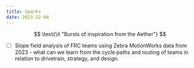 ```yaml
---
title: Sparks
date: 2023-12-04
---
```


$$
\text{\it "Bursts of inspiration from the Aether"}
$$

- [ ] Slope field analysis of FRC teams using Zebra MotionWorks data from 2023 - what can we learn from the cycle paths and routing of teams in relation to drivetrain, strategy, and design.


